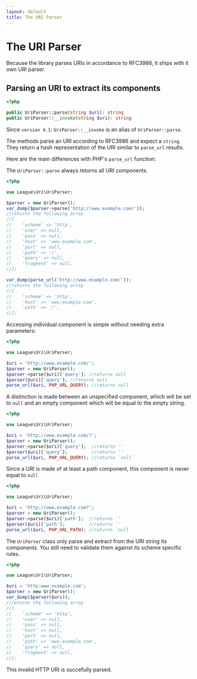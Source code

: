 ```yaml
---
layout: default
title: The URI Parser
---
```


# The URI Parser

Because the library parses URIs in accordance to RFC3986, it ships with it own URI parser.

## Parsing an URI to extract its components

~~~php
<?php

public UriParser::parse(string $uri): string
public UriParser::__invoke(string $uri): string
~~~


<p class="message-notice">Since <code>version 4.1</code>: <code>UriParser::__invoke</code> is an alias of <code>UriParser::parse</code>.</p>


The methods parse an URI according to RFC3986 and expect a `string`. They return a hash representation of the URI similar to `parse_url` results.

Here are the main differences with PHP's `parse_url` function:

The `UriParser::parse` always returns all URI components.

~~~php
<?php

use League\Uri\UriParser;

$parser = new UriParser();
var_dump($parser->parse('http://www.example.com/'));
//returns the following array
//[
//    'scheme' => 'http',
//    'user' => null,
//    'pass' => null,
//    'host' => 'www.example.com',
//    'port' => null,
//    'path' => '/',
//    'query' => null,
//    'fragment' => null,
//];

var_dump(parse_url('http://www.example.com/'));
//returns the following array
//[
//    'scheme' => 'http',
//    'host' => 'www.example.com',
//    'path' => '/',
//];
~~~

Accessing individual component is simple without needing extra parameters:

~~~php
<?php

use League\Uri\UriParser;

$uri = 'http://www.example.com/';
$parser = new UriParser();
$parser->parse($uri)['query']; //returns null
$parser($uri)['query']; //returns null
parse_url($uri, PHP_URL_QUERY); //returns null
~~~

A distinction is made between an unspecified component, which will be set to `null` and an empty component which will be equal to the empty string.

~~~php
<?php

use League\Uri\UriParser;

$uri = 'http://www.example.com/?';
$parser = new UriParser();
$parser->parse($uri)['query'];  //returns ''
$parser($uri)['query'];         //returns ''
parse_url($uri, PHP_URL_QUERY); //returns `null`
~~~

Since a URI is made of at least a path component, this component is never equal to `null`

~~~php
<?php

use League\Uri\UriParser;

$uri = 'http://www.example.com?';
$parser = new UriParser();
$parser->parse($uri)['path'];  //returns ''
$parser($uri)['path'];         //returns ''
parse_url($uri, PHP_URL_PATH); //returns `null`
~~~

<p class="message-notice">The <code>UriParser</code> class only parse and extract from the URI string its components. You still need to validate them against its scheme specific rules.</p>

~~~php
<?php

use League\Uri\UriParser;

$uri = 'http:www.example.com';
$parser = new UriParser();
var_dump($parser($uri));
//returns the following array
//[
//    'scheme' => 'http',
//    'user' => null,
//    'pass' => null,
//    'host' => null,
//    'port' => null,
//    'path' => 'www.example.com',
//    'query' => null,
//    'fragment' => null,
//];
~~~

<p class="message-warning">This invalid HTTP URI is succefully parsed.</p>
